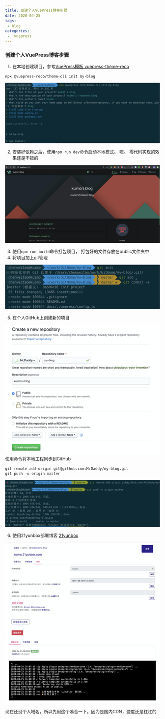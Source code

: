 ```yaml
---
title: 创建个人VuePress博客步骤
date: 2020-04-25
tags:
 - blog
categories:
 -  vuepress
---
```


### 创建个人VuePress博客步骤

1. 在本地创建项目，参考[VuePress模板 vuepress-theme-reco](https://vuepress-theme-reco.recoluan.com/)

```
npx @vuepress-reco/theme-cli init my-blog
```
![Alt text](../../images/1587800414757.png)

2.  安装好依赖之后，使用`npm run dev`命令启动本地模式。 嗯。 零代码实现的效果还是不错的

![Alt text](../../images/1587800694139.png)

3. 使用`npm run build`命令打包项目， 打包好的文件存放在public文件夹中
4. 将项目加上git管理

![Alt text](../../images/1587800919026.png)

5. 在个人GitHub上创建新的项目

![Alt text](../../images/1587801021843.png)
使用命令将本地工程同步到GitHub
```
git remote add origin git@github.com:McDaddy/my-blog.git
git push -u origin master
```

![Alt text](../../images/1587801141065.png)

6. 使用21yunbox部署博客
[21yunbox](https://www.21yunbox.com/home)

![Alt text](../../images/1587802318925.png)
![Alt text](../../images/1587802349738.png)

现在还没个人域名，所以先用这个凑合一下。因为是国内CDN，速度还是杠杠的